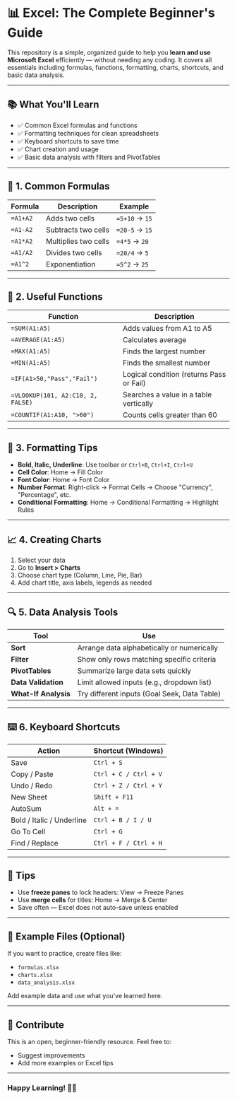 # 📊 Excel: The Complete Beginner's Guide

This repository is a simple, organized guide to help you **learn and use Microsoft Excel** efficiently — without needing any coding. It covers all essentials including formulas, functions, formatting, charts, shortcuts, and basic data analysis.

---

## 📚 What You'll Learn

- ✅ Common Excel formulas and functions
- ✅ Formatting techniques for clean spreadsheets
- ✅ Keyboard shortcuts to save time
- ✅ Chart creation and usage
- ✅ Basic data analysis with filters and PivotTables

---

## 🧮 1. Common Formulas

| Formula            | Description                        | Example                  |
|--------------------|------------------------------------|--------------------------|
| `=A1+A2`           | Adds two cells                     | `=5+10` → `15`           |
| `=A1-A2`           | Subtracts two cells                | `=20-5` → `15`           |
| `=A1*A2`           | Multiplies two cells               | `=4*5` → `20`            |
| `=A1/A2`           | Divides two cells                  | `=20/4` → `5`            |
| `=A1^2`            | Exponentiation                     | `=5^2` → `25`            |

---

## 📐 2. Useful Functions

| Function              | Description                                      |
|------------------------|--------------------------------------------------|
| `=SUM(A1:A5)`          | Adds values from A1 to A5                        |
| `=AVERAGE(A1:A5)`      | Calculates average                               |
| `=MAX(A1:A5)`          | Finds the largest number                         |
| `=MIN(A1:A5)`          | Finds the smallest number                        |
| `=IF(A1>50,"Pass","Fail")` | Logical condition (returns Pass or Fail)   |
| `=VLOOKUP(101, A2:C10, 2, FALSE)` | Searches a value in a table vertically |
| `=COUNTIF(A1:A10, ">60")` | Counts cells greater than 60                 |

---

## 🎨 3. Formatting Tips

- **Bold, Italic, Underline**: Use toolbar or `Ctrl+B`, `Ctrl+I`, `Ctrl+U`
- **Cell Color**: Home → Fill Color
- **Font Color**: Home → Font Color
- **Number Format**: Right-click → Format Cells → Choose "Currency", "Percentage", etc.
- **Conditional Formatting**: Home → Conditional Formatting → Highlight Rules

---

## 📈 4. Creating Charts

1. Select your data
2. Go to **Insert > Charts**
3. Choose chart type (Column, Line, Pie, Bar)
4. Add chart title, axis labels, legends as needed

---

## 🔍 5. Data Analysis Tools

| Tool                 | Use                                               |
|----------------------|----------------------------------------------------|
| **Sort**             | Arrange data alphabetically or numerically        |
| **Filter**           | Show only rows matching specific criteria         |
| **PivotTables**      | Summarize large data sets quickly                 |
| **Data Validation**  | Limit allowed inputs (e.g., dropdown list)        |
| **What-If Analysis** | Try different inputs (Goal Seek, Data Table)      |

---

## ⌨️ 6. Keyboard Shortcuts

| Action                  | Shortcut (Windows)       |
|--------------------------|--------------------------|
| Save                    | `Ctrl + S`               |
| Copy / Paste            | `Ctrl + C / Ctrl + V`    |
| Undo / Redo             | `Ctrl + Z / Ctrl + Y`    |
| New Sheet               | `Shift + F11`            |
| AutoSum                 | `Alt + =`                |
| Bold / Italic / Underline| `Ctrl + B / I / U`      |
| Go To Cell              | `Ctrl + G`               |
| Find / Replace          | `Ctrl + F / Ctrl + H`    |

---

## 🧠 Tips

- Use **freeze panes** to lock headers: View → Freeze Panes
- Use **merge cells** for titles: Home → Merge & Center
- Save often — Excel does not auto-save unless enabled

---

## 📁 Example Files (Optional)

If you want to practice, create files like:
- `formulas.xlsx`
- `charts.xlsx`
- `data_analysis.xlsx`

Add example data and use what you've learned here.

---

## 🙌 Contribute

This is an open, beginner-friendly resource. Feel free to:
- Suggest improvements
- Add more examples or Excel tips

---

### Happy Learning! 🧾✨
